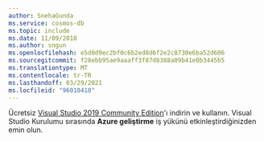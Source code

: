 ```yaml
---
author: SnehaGunda
ms.service: cosmos-db
ms.topic: include
ms.date: 11/09/2018
ms.author: sngun
ms.openlocfilehash: e5d0d9ec2bf0c6b2ed8d6f2e2c8730e6ba52d606
ms.sourcegitcommit: f28ebb95ae9aaaff3f87d8388a09b41e0b3445b5
ms.translationtype: MT
ms.contentlocale: tr-TR
ms.lasthandoff: 03/29/2021
ms.locfileid: "96010410"
---
```

Ücretsiz [Visual Studio 2019 Community Edition](https://www.visualstudio.com/downloads/)'ı indirin ve kullanın. Visual Studio Kurulumu sırasında **Azure geliştirme** iş yükünü etkinleştirdiğinizden emin olun.
